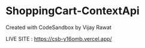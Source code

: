 # ShoppingCart-ContextApi
Created with CodeSandbox by Vijay Rawat

LIVE SITE : https://csb-y16omb.vercel.app/
